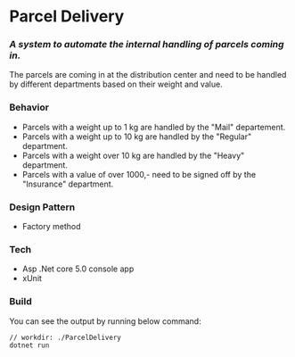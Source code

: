 # Parcel Delivery
### _A system to automate the internal handling of parcels coming in._
The parcels are coming in at the distribution center and need to be handled by different departments based on their weight and value. 
### Behavior
- Parcels with a weight up to 1 kg are handled by the "Mail" departement.
- Parcels with a weight up to 10 kg are handled by the "Regular" department.
- Parcels with a weight over 10 kg are handled by the "Heavy" department.
- Parcels with a value of over 1000,- need to be signed off by the "Insurance" department.

### Design Pattern

- Factory method


### Tech

- Asp .Net core 5.0 console app
- xUnit

### Build

You can see the output by running below command:

```
// workdir: ./ParcelDelivery
dotnet run
```
